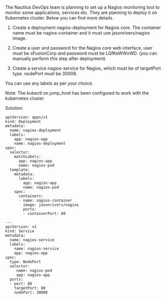 The Nautilus DevOps team is planning to set up a Nagios monitoring tool to monitor some applications, services etc. They are planning to deploy it on Kubernetes cluster. Below you can find more details.

1) Create a deployment nagios-deployment for Nagios core. The container name must be nagios-container and it must use jasonrivers/nagios image.

2) Create a user and password for the Nagios core web interface, user must be xFusionCorp and password must be LQfKeWWxWD. (you can manually perform this step after deployment)

3) Create a service nagios-service for Nagios, which must be of targetPort type. nodePort must be 30008.

You can use any labels as per your choice.

Note: The kubectl on jump_host has been configured to work with the kubernetes cluster.

Solution:

```
apiVersion: apps/v1
kind: Deployment
metadata:
  name: nagios-deployment
  labels:
    app: nagios-app
    name: nagios-deployment
spec:
  selector:
    matchLabels:
      app: nagios-app
      name: nagios-pod
  template:
    metadata:
      labels:
        app: nagios-app
        name: nagios-pod
    spec:
      containers:
      - name: nagios-container
        image: jasonrivers/nagios
        ports:
        - containerPort: 80

---
apiVersion: v1
kind: Service
metadata:
  name: nagios-service
  labels:
    name: nagios-service
    app: nagios-app
spec:
  type: NodePort
  selector:
     name: nagios-pod
     app: nagios-app
  ports:
  - port: 80
    targetPort: 80
    nodePort: 30008
```